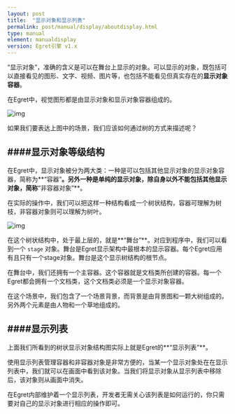 ```yaml
---
layout: post
title:  "显示对象和显示列表"
permalink: post/manual/display/aboutdisplay.html
type: manual
element: manualdisplay
version: Egret引擎 v1.x
---
```


“显示对象”，准确的含义是可以在舞台上显示的对象。可以显示的对象，既包括可以直接看见的图形、文字、视频、图片等，也包括不能看见但真实存在的**显示对象容器**。

在Egret中，视觉图形都是由显示对象和显示对象容器组成的。

![img]({{site.baseurl}}/assets/img/displayabout1.png)

如果我们要表达上图中的场景，我们应该如何通过树的方式来描述呢？

####显示对象等级结构
---

在Egret中，显示对象被分为两大类：一种是可以包括其他显示对象的显示对象容器，简称为**“容器”**。另外一种是单纯的显示对象，除自身以外不能包括其他显示对象，简称**“非容器对象”**。

在实际的操作中，我们可以把这样一种结构看成一个树状结构，容器可理解为树枝，非容器对象则可以理解为树叶。

![img]({{site.baseurl}}/assets/img/displayabout2.png)

在这个树状结构中，处于最上层的，就是**“舞台”**。对应到程序中，我们可以看到一个 `stage` 对象。舞台是Egret显示架构中最根本的显示容器。每个Egret应用有且只有一个stage对象。舞台是这个显示树结构的根节点。

在舞台中，我们还拥有一个主容器。这个容器就是文档类所创建的容器。每一个Egret都会拥有一个文档类，这个文档类必须是一个显示对象容器。

在这个场景中，我们包含了一个场景背景，而背景是由背景图和一颗大树组成的。另外两个元素是由人物和一个草地组成的。

####显示列表
---

上面我们所看到的树状显示对象结构图实际上就是Egret的**“显示列表”**。

使用显示列表管理容器和非容器对象是非常方便的，当某一个显示对象处在在显示列表中，我们就可以在画面中看到该对象。当我们将显示对象从显示列表中移除后，该对象则从画面中消失。

在Egret内部维护着一个显示列表，开发者无需关心该列表是如何运行的，你只需要对自己的显示对象进行相应的操作即可。